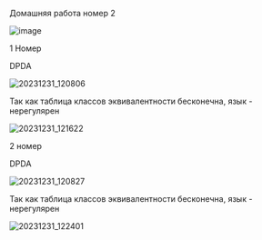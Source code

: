 Домашняя работа номер 2

![image](https://github.com/nybc4ik/TFL/assets/63342992/810b3460-4a4a-4810-baff-9375a9b5bf68)


1 Номер 

DPDA 

![20231231_120806](https://github.com/nybc4ik/TFL/assets/63342992/0e1eab78-d93b-4ad0-aabb-1980f1a55196)


Так как таблица классов эквивалентности бесконечна, язык - нерегулярен 

![20231231_121622](https://github.com/nybc4ik/TFL/assets/63342992/07545b21-23e6-4cf3-abc3-db33221b2562)


2 номер


DPDA 

![20231231_120827](https://github.com/nybc4ik/TFL/assets/63342992/2e603f05-137e-444b-b618-c32d7f284c3a)


Так как таблица классов эквивалентности бесконечна, язык - нерегулярен 

![20231231_122401](https://github.com/nybc4ik/TFL/assets/63342992/9c3c3d4d-8d30-4c68-81d1-bb2230fc869f)
